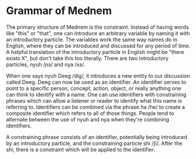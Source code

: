 # Grammar of Mednem

The primary structure of Mednem is the constraint. Instead of having words like
"this" or "that", one can introduce an arbitrary variable by naming it with an
introductory particle. The variables work the same way names do in English,
where they can be introduced and discussed for any period of time. A helpful
translation of the introductory particle in English might be "there exists X",
but don't take this too literally. There are two introductory particles, nyuh /ɲɜ/
and nya /ʌɜ/.

When one says nyuh Deeg /dig/, it introduces a new entity to our discussion
called Deeg. Deeg can now be used as an identifier. An identifier serves to
point to a specific person, concept, action, object, or really anything one can
think to identify with a name. One can use identifiers with constraining phrases
which can allow a listener or reader to identify what this name is referring to.
Identifiers can be combined via the phrase ha /hɐ/ to create a composite identifier
which refers to all of those things. People tend to alternate between the use of
nyuh and nya when they're combining identifiers.

A constraining phrase consists of an identifier, potentially being introduced by
an introductory particle, and the constraining particle shi /ʃi/. After the shi,
there is a constraint which will be applied to the identifier.
